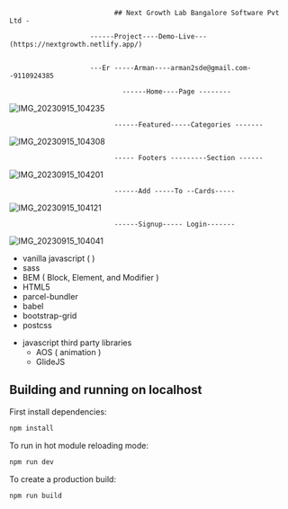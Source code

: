                               ## Next Growth Lab Bangalore Software Pvt Ltd -

                        ------Project----Demo-Live---(https://nextgrowth.netlify.app/)
                               
 
                        ---Er -----Arman----arman2sde@gmail.com--9110924385

                                ------Home----Page --------


   ![IMG_20230915_104235](https://github.com/ER-ARMAN/Nextg-Growth-Labs/assets/122722847/dda99d2b-c1da-4630-bba2-0dd3e391f3e2)


      


                              ------Featured-----Categories -------


![IMG_20230915_104308](https://github.com/ER-ARMAN/Nextg-Growth-Labs/assets/122722847/c62612c7-a18a-436f-8c9a-f7faee98d21f)






                              ----- Footers ---------Section ------


![IMG_20230915_104201](https://github.com/ER-ARMAN/Nextg-Growth-Labs/assets/122722847/be0634fb-bad5-48c1-a334-219df26413fd)





                              ------Add -----To --Cards-----



![IMG_20230915_104121](https://github.com/ER-ARMAN/Nextg-Growth-Labs/assets/122722847/4e928ad7-245e-4d7a-a303-9d9ac637b71b)





                              ------Signup----- Login-------


![IMG_20230915_104041](https://github.com/ER-ARMAN/Nextg-Growth-Labs/assets/122722847/40fa11ac-ae35-45cb-aaea-135568d5e703)







- vanilla javascript ( )
- sass
- BEM ( Block, Element, and Modifier )
- HTML5
- parcel-bundler
- babel
- bootstrap-grid
- postcss

* javascript third party libraries
  - AOS ( animation )
  - GlideJS

## Building and running on localhost

First install dependencies:

```sh
npm install
```

To run in hot module reloading mode:

```sh
npm run dev
```

To create a production build:

```sh
npm run build
```
